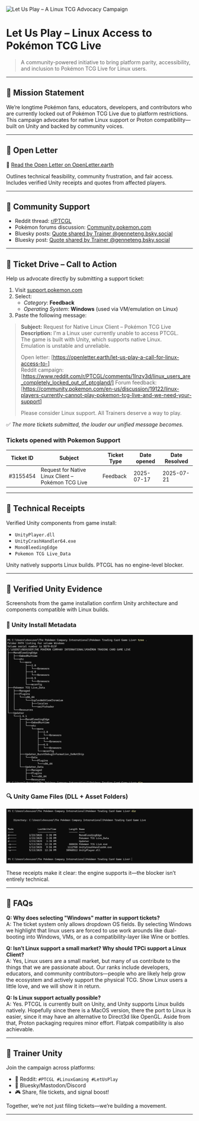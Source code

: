 ![Let Us Play – A Linux TCG Advocacy Campaign](https://img.shields.io/badge/TrainerUnity-Linux%20Support%20Now-FF424D?style=for-the-badge&logo=pokemon&logoColor=white)
# Let Us Play – Linux Access to Pokémon TCG Live

> A community-powered initiative to bring platform parity, accessibility, and inclusion to Pokémon TCG Live for Linux users.

---

## 🎯 Mission Statement

We’re longtime Pokémon fans, educators, developers, and contributors who are currently locked out of Pokémon TCG Live due to platform restrictions.  
This campaign advocates for native Linux support or Proton compatibility—built on Unity and backed by community voices.

---

## 📖 Open Letter

📝 [Read the Open Letter on OpenLetter.earth](https://openletter.earth/let-us-play-a-call-for-linux-access-to-pokemon-tcg-live-b04b7157)

Outlines technical feasibility, community frustration, and fair access.  
Includes verified Unity receipts and quotes from affected players.

---

## 💬 Community Support

- Reddit thread: [r/PTCGL](https://www.reddit.com/r/PTCGL/comments/1lnzy3d/linux_users_are_completely_locked_out_of_ptcgland/)
- Pokémon forums discussion: [Community.pokemon.com](https://community.pokemon.com/en-us/discussion/19122/linux-players-currently-cannot-play-pokemon-tcg-live-and-we-need-your-support)
- Bluesky posts: [Quote shared by Trainer @genneteng.bsky.social](https://bsky.app/profile/genneteng.bsky.social/post/3lu5kcawxok2p)
- Bluesky post: [Quote shared by Trainer @genneteng.bsky.social](https://bsky.app/profile/genneteng.bsky.social/post/3lssj6e3xik2g)

---

## 📣 Ticket Drive – Call to Action

Help us advocate directly by submitting a support ticket:
1. Visit [support.pokemon.com](https://support.pokemon.com/hc/en-us/articles/360054700932-Contact-Us)
2. Select:
   - *Category*: **Feedback**
   - *Operating System*: **Windows** (used via VM/emulation on Linux)
3. Paste the following message:

> **Subject:** Request for Native Linux Client – Pokémon TCG Live  
> **Description:** I'm a Linux user currently unable to access PTCGL.  
> The game is built with Unity, which supports native Linux.  
> Emulation is unstable and unreliable.  
>  
> Open letter: [https://openletter.earth/let-us-play-a-call-for-linux-access-to-]  
> Reddit campaign: [https://www.reddit.com/r/PTCGL/comments/1lnzy3d/linux_users_are_completely_locked_out_of_ptcgland/]
> Forum feedback: [https://community.pokemon.com/en-us/discussion/19122/linux-players-currently-cannot-play-pokemon-tcg-live-and-we-need-your-support]
>  
> Please consider Linux support. All Trainers deserve a way to play.

✅ *The more tickets submitted, the louder our unified message becomes.*


### Tickets opened with Pokemon Support
| Ticket ID | Subject                                            | Ticket Type | Date opened | Date Resolved |
| ---       | ---                                                | ---         | ---         | ---           |
| #3155454  | Request for Native Linux Client – Pokémon TCG Live | Feedback    | 2025-07-17  | 2025-07-21    |

---



## 🧪 Technical Receipts

Verified Unity components from game install:
- `UnityPlayer.dll`
- `UnityCrashHandler64.exe`
- `MonoBleedingEdge`
- `Pokemon TCG Live_Data`

Unity natively supports Linux builds. PTCGL has no engine-level blocker.

---


## 🧪 Verified Unity Evidence

Screenshots from the game installation confirm Unity architecture and components compatible with Linux builds.

### 🔧 Unity Install Metadata
![Unity Install Metadata Screenshot](https://github.com/GenNetEng/let-us-play/blob/main/unity-metadata-screenshot.png?raw=true)

### 🔍 Unity Game Files (DLL + Asset Folders)
![Unity Game Files Screenshot](https://github.com/GenNetEng/let-us-play/blob/main/unity-files-screenshot.png?raw=true)

These receipts make it clear: the engine supports it—the blocker isn’t entirely technical.


---

## 🧠 FAQs

**Q: Why does selecting "Windows" matter in support tickets?**  
A: The ticket system only allows dropdown OS fields. By selecting Windows we highlight that linux users are forced to use work arounds like dual-booting into Windows, VMs, or as a compatibility-layer like Wine or bottles.

**Q: Isn’t Linux support a small market? Why should TPCi support a Linux Client?**  
A: Yes, Linux users are a small market, but many of us contribute to the things that we are passionate about.  Our ranks include developers, educators, and community contributors—people who are likely help grow the ecosystem and actively support the physical TCG. Show Linux users a little love, and we will show it in return.

**Q: Is Linux support actually possible?**  
A: Yes. PTCGL is currently built on Unity, and Unity supports Linux builds natively.  Hopefully since there is a MacOS version, there the port to Linux is easier, since it may have an alternative to Direct3d like OpenGL.  Aside from that, Proton packaging requires minor effort. Flatpak compatibility is also achievable.

---

## 🧢 Trainer Unity

Join the campaign across platforms:  
- 💬 Reddit: `#PTCGL #LinuxGaming #LetUsPlay`  
- 📣 Bluesky/Mastodon/Discord  
- 🎮 Share, file tickets, and signal boost!

Together, we’re not just filing tickets—we’re building a movement.

---

